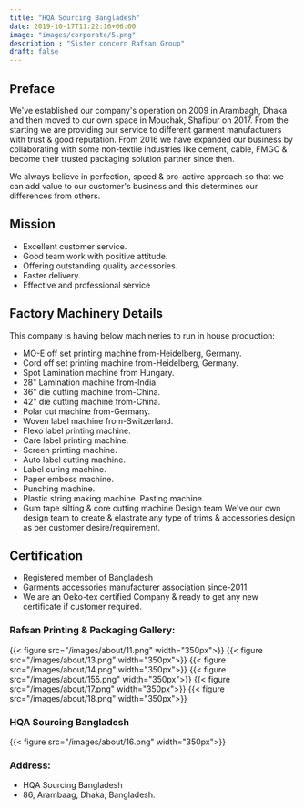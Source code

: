 ```yaml
---
title: "HQA Sourcing Bangladesh"
date: 2019-10-17T11:22:16+06:00
image: "images/corporate/5.png"
description : "Sister concern Rafsan Group"
draft: false
---
```


## Preface 
We've established our company's operation on 2009 in Arambagh, Dhaka and then moved to our own space in Mouchak, Shafipur on 2017. From the starting we are providing our service to different garment manufacturers with trust & good reputation. From 2016 we have expanded our business by collaborating with some non-textile industries like cement, cable, FMGC & become their trusted packaging solution partner since then. 

We always believe in perfection, speed & pro-active approach so that we can add value to our customer's business and this determines our differences from others. 

## Mission 
* Excellent customer service. 
* Good team work with positive attitude. 
* Offering outstanding quality accessories. 
* Faster delivery. 
* Effective and professional service 

## Factory Machinery Details 
This company is having below machineries to run in house production:

* MO-E off set printing machine from-Heidelberg, Germany. 
* Cord off set printing machine from-Heidelberg, Germany. 
* Spot Lamination machine from Hungary. 
* 28" Lamination machine from-India. 
* 36" die cutting machine from-China. 
* 42" die cutting machine from-China. 
* Polar cut machine from-Germany. 
* Woven label machine from-Switzerland. 
* Flexo label printing machine. 
* Care label printing machine. 
* Screen printing machine. 
* Auto label cutting machine. 
* Label curing machine. 
* Paper emboss machine. 
* Punching machine. 
* Plastic string making machine. 
  Pasting machine. 
* Gum tape silting & core cutting machine Design team We've our own design team to create & elastrate any type of trims & accessories design as per customer desire/requirement. 
 
## Certification
* Registered member of Bangladesh
* Garments accessories manufacturer association since-2011 
* We are an Oeko-tex certified Company & ready to get any new certificate if customer required.

### Rafsan Printing & Packaging Gallery:
{{< figure src="/images/about/11.png" width="350px">}}
{{< figure src="/images/about/13.png" width="350px">}}
{{< figure src="/images/about/14.png" width="350px">}}
{{< figure src="/images/about/155.png" width="350px">}}
{{< figure src="/images/about/17.png" width="350px">}}
{{< figure src="/images/about/18.png" width="350px">}}

### HQA Sourcing Bangladesh
{{< figure src="/images/about/16.png" width="350px">}}

### Address:
* HQA Sourcing Bangladesh
* 86, Arambaag, Dhaka, Bangladesh.